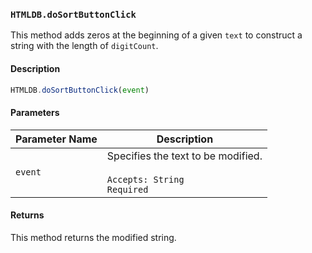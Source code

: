 ### `HTMLDB.doSortButtonClick`

This method adds zeros at the beginning of a given `text` to construct a string with the length of `digitCount`.

#### Description

```javascript
HTMLDB.doSortButtonClick(event)
```

#### Parameters

| Parameter Name             | Description                               |
| -------------------------- | ----------------------------------------- |
| `event` | Specifies the text to be modified.<br><br>`Accepts: String`<br>`Required` |

#### Returns

This method returns the modified string.